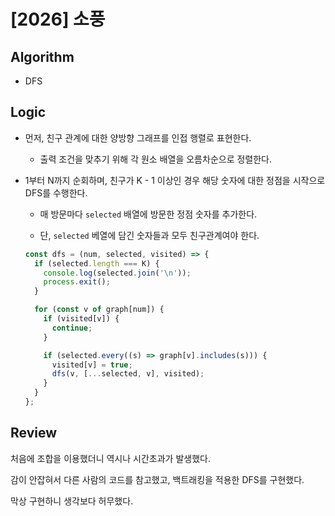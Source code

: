 # [2026] 소풍

## Algorithm

- DFS
  
## Logic

- 먼저, 친구 관계에 대한 양방향 그래프를 인접 행렬로 표현한다.

  - 출력 조건을 맞추기 위해 각 원소 배열을 오름차순으로 정렬한다.

- 1부터 N까지 순회하며, 친구가 K - 1 이상인 경우 해당 숫자에 대한 정점을 시작으로 DFS를 수행한다.

  - 매 방문마다 `selected` 배열에 방문한 정점 숫자를 추가한다.

  - 단, `selected` 베열에 담긴 숫자들과 모두 친구관계여야 한다.

  ```js
  const dfs = (num, selected, visited) => {
    if (selected.length === K) {
      console.log(selected.join('\n'));
      process.exit();
    }

    for (const v of graph[num]) {
      if (visited[v]) {
        continue;
      }

      if (selected.every((s) => graph[v].includes(s))) {
        visited[v] = true;
        dfs(v, [...selected, v], visited);
      }
    }
  };
  ```

## Review

처음에 조합을 이용했더니 역시나 시간초과가 발생했다.

감이 안잡혀서 다른 사람의 코드를 참고했고, 백트래킹을 적용한 DFS를 구현했다.

막상 구현하니 생각보다 허무했다.
